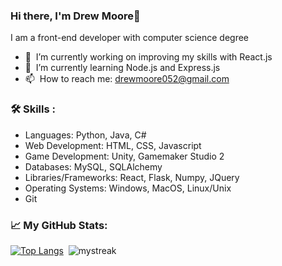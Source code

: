### Hi there, I'm Drew Moore👋

I am a front-end developer with computer science degree

- 🔭 &nbsp;I’m currently working on improving my skills with React.js
- 🌱 &nbsp;I’m currently learning Node.js and Express.js
- 📫 &nbsp;How to reach me: drewmoore052@gmail.com

### :hammer_and_wrench: Skills :
- Languages: Python, Java, C#
- Web Development: HTML, CSS, Javascript
- Game Development: Unity, Gamemaker Studio 2
- Databases: MySQL, SQLAlchemy
- Libraries/Frameworks: React, Flask, Numpy, JQuery
- Operating Systems: Windows, MacOS, Linux/Unix
- Git

### :chart_with_upwards_trend: My GitHub Stats:

[![Top Langs](https://github-readme-stats.vercel.app/api/top-langs/?username=drew18moore&layout=compact&exclude_repo=ITCS4231_Project,ITCS4236_Project&langs_count=8&theme=gruvbox&hide_border=true)](https://github.com/anuraghazra/github-readme-stats)&nbsp;&nbsp;<img src="https://github-readme-streak-stats.herokuapp.com/?user=drew18moore&theme=gruvbox&hide_border=true" alt="mystreak"/>
